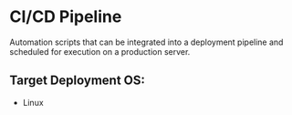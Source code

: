# CI/CD Pipeline
Automation scripts that can be integrated into a deployment pipeline and scheduled for execution on a production server.  

## Target Deployment OS:  
- Linux
